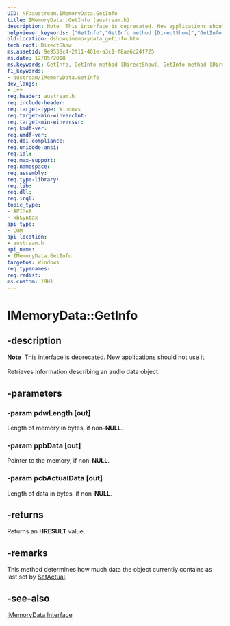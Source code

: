 ```yaml
---
UID: NF:austream.IMemoryData.GetInfo
title: IMemoryData::GetInfo (austream.h)
description: Note  This interface is deprecated. New applications should not use it. Retrieves information describing an audio data object.
helpviewer_keywords: ["GetInfo","GetInfo method [DirectShow]","GetInfo method [DirectShow]","IMemoryData interface","IMemoryData interface [DirectShow]","GetInfo method","IMemoryData.GetInfo","IMemoryData::GetInfo","IMemoryDataGetInfo","austream/IMemoryData::GetInfo","dshow.imemorydata_getinfo"]
old-location: dshow\imemorydata_getinfo.htm
tech.root: DirectShow
ms.assetid: 9e9538c4-2f11-401e-a3c1-f8aa6c24f725
ms.date: 12/05/2018
ms.keywords: GetInfo, GetInfo method [DirectShow], GetInfo method [DirectShow],IMemoryData interface, IMemoryData interface [DirectShow],GetInfo method, IMemoryData.GetInfo, IMemoryData::GetInfo, IMemoryDataGetInfo, austream/IMemoryData::GetInfo, dshow.imemorydata_getinfo
f1_keywords:
- austream/IMemoryData.GetInfo
dev_langs:
- c++
req.header: austream.h
req.include-header: 
req.target-type: Windows
req.target-min-winverclnt: 
req.target-min-winversvr: 
req.kmdf-ver: 
req.umdf-ver: 
req.ddi-compliance: 
req.unicode-ansi: 
req.idl: 
req.max-support: 
req.namespace: 
req.assembly: 
req.type-library: 
req.lib: 
req.dll: 
req.irql: 
topic_type:
- APIRef
- kbSyntax
api_type:
- COM
api_location:
- austream.h
api_name:
- IMemoryData.GetInfo
targetos: Windows
req.typenames: 
req.redist: 
ms.custom: 19H1
---
```


# IMemoryData::GetInfo


## -description



<div class="alert"><b>Note</b>  This interface is deprecated. New applications should not use it.</div>
<div> </div>
Retrieves information describing an audio data object.




## -parameters




### -param pdwLength [out]

Length of memory in bytes, if non-<b>NULL</b>.


### -param ppbData [out]

Pointer to the memory, if non-<b>NULL</b>.


### -param pcbActualData [out]

Length of data in bytes, if non-<b>NULL</b>.


## -returns



Returns an <b>HRESULT</b> value.




## -remarks



This method determines how much data the object currently contains as last set by <a href="https://docs.microsoft.com/windows/desktop/api/austream/nf-austream-imemorydata-setactual">SetActual</a>.




## -see-also




<a href="https://docs.microsoft.com/windows/desktop/api/austream/nn-austream-imemorydata">IMemoryData Interface</a>
 

 

